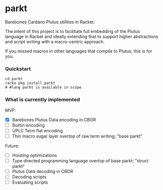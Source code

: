# parkt

Barebones Cardano Plutus utilities in Racket.

The intent of this project is to facilitate full embedding of the Plutus language in Racket and
ideally extending that to support higher abstractions and script writing with a macro-centric
approach.

If you missed macros in other languages that compile to Plutus, this is for you.

### Quickstart

```
cd parkt
racko pkg install parkt
# #lang parkt is available in scope
```

### What is currently implemented

MVP:

- [x] Barebones Plutus Data encoding in CBOR
- [ ] Builtin encoding
- [ ] UPLC Term flat encoding
- [ ] Thin macro sugar layer overtop of raw term writing; "base parkt"

Future:

- [ ] Hoisting optimizations
- [ ] Type directed programming language overtop of base parkt; "struct parkt"
- [ ] Plutus Data decoding in CBOR
- [ ] Decoding scripts
- [ ] Evaluating scripts
